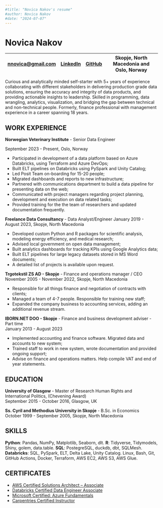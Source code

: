 ```yaml
---
#title: "Novica Nakov's resume"
#author: Novica Nakov
#date: "2024-07-07"
---
```


# Novica Nakov

| [nnovica\@gmail.com](mailto:nnovica@gmail.com) |  [LinkedIn](https://linkedin.com/in/novica/) | [GitHub](https://github.com/novica/) | Skopje, North Macedonia and Oslo, Norway |
|---------------|---------------|---------------|---------------|

Curious and analytically minded self-starter with 5+ years of experience
collaborating with different stakeholders in delivering production grade
data solutions, ensuring the accuracy and integrity of data products, and
providing actionable insights to leadership. Skilled in programming,
data wrangling, analytics, visualization, and bridging the gap between
technical and non-technical people. Formerly, finance professional with
management experience in a career spanning 18 years.

## WORK EXPERIENCE

**Norwegian Veterinary Institute** - Senior Data Engineer

September 2023 - Present, Oslo, Norway

- Participated in development of a data platform based on Azure Databricks, 
using Terraform and Azure DevOps;
- Built ELT pipelines on Databricks using PySpark and Unity Catalog;
- Led Posit Team on-boarding for 15-20 people;
- Migrated dashboards and reports to new infrastructure;
- Partnered with communications department to build a data
pipeline for presenting data on the web;
- Communicated with project managers regarding project planning, 
development and execution on data related tasks;
- Provided training for the the team of researchers and updated documentation 
frequently.

**Freelance Data Consultancy** - Data Analyst/Engineer
January 2019 - August 2023, Skopje, North Macedonia

- Developed custom Python and R packages for scientific analysis,
modeling energy efficiency, and medical research;
- Advised local government on open data management;
- Built analytics dashboards for tracking KPIs using Google Analytics data;
- Built ELT pipelines for large legacy datasets stored in MS Word documents;
- A detailed list of projects is available upon request.

**Trgotekstil ZS AD - Skopje** - Finance and operations manager / CEO\
November 2005 - November 2022, Skopje, North Macedonia

- Responsible for all things finance and negotiation of contracts with clients;
- Managed a team of 4-7 people. Responsible for training new staff;
- Expanded the company business to accounting services, adding an additional revenue stream.

**IBORN.NET DOO - Skopje** - Finance and business development adviser - Part time\
January 2013 - August 2023

- Implemented accounting and finance software. Migrated data and accounts to new system;
- Trained staff to work in new system, wrote documentation and provided ongoing support;
- Advise on finance and operations matters. Help compile VAT and end of year statements.

## EDUCATION

**University of Glasgow** - Master of Research Human Rights and International Politics, (Chevening Award)\
September 2015 - October 2016, Glasgow, UK

**Ss. Cyril and Methodius University in Skopje** - B.Sc. in Economics\
October 1999 - September 2005, Skopje, North Macedonia

## SKILLS

**Python**: Pandas, NumPy, Matplotlib, Seaborn, dlt. **R**: Tidyverse, Tidymodels, Shiny, golem, data.table. **SQL**: PostegreSQL, duckdb, dbt, SQLMesh. **Databricks**: SQL, PySpark, ELT, Delta Lake, Unity Catalog. Linux, Bash, Git, GitHub Actions, Docker, Terraform, AWS EC2, AWS S3, AWS Glue.

## CERTIFICATES

- [AWS Certified Solutions Architect – Associate](https://www.credly.com/badges/1930112d-d92a-4117-86d4-cdbb210f4266/public_url)
- [Databricks Certified Data Engineer Associate](https://credentials.databricks.com/9c4e70f8-91b1-49da-a359-3e2d2f8b2c89)
- [Microsoft Certified: Azure Fundamentals](https://learn.microsoft.com/en-us/users/novicanakov-2159/credentials/7ecc93b6a2e38a11)
- [Carpentries Certified Instructor](https://carpentries.org/instructors/)
